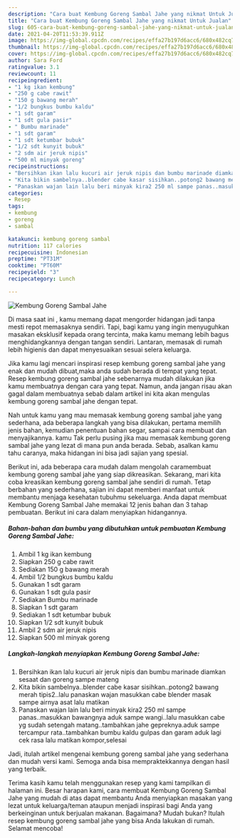 ```yaml
---
description: "Cara buat Kembung Goreng Sambal Jahe yang nikmat Untuk Jualan"
title: "Cara buat Kembung Goreng Sambal Jahe yang nikmat Untuk Jualan"
slug: 605-cara-buat-kembung-goreng-sambal-jahe-yang-nikmat-untuk-jualan
date: 2021-04-20T11:53:39.911Z
image: https://img-global.cpcdn.com/recipes/effa27b197d6acc6/680x482cq70/kembung-goreng-sambal-jahe-foto-resep-utama.jpg
thumbnail: https://img-global.cpcdn.com/recipes/effa27b197d6acc6/680x482cq70/kembung-goreng-sambal-jahe-foto-resep-utama.jpg
cover: https://img-global.cpcdn.com/recipes/effa27b197d6acc6/680x482cq70/kembung-goreng-sambal-jahe-foto-resep-utama.jpg
author: Sara Ford
ratingvalue: 3.1
reviewcount: 11
recipeingredient:
- "1 kg ikan kembung"
- "250 g cabe rawit"
- "150 g bawang merah"
- "1/2 bungkus bumbu kaldu"
- "1 sdt garam"
- "1 sdt gula pasir"
- " Bumbu marinade"
- "1 sdt garam"
- "1 sdt ketumbar bubuk"
- "1/2 sdt kunyit bubuk"
- "2 sdm air jeruk nipis"
- "500 ml minyak goreng"
recipeinstructions:
- "Bersihkan ikan lalu kucuri air jeruk nipis dan bumbu marinade diamkan sesaat dan goreng sampe mateng"
- "Kita bikin sambelnya..blender cabe kasar sisihkan..potong2 bawang merah tipis2..lalu panaskan wajan masukkan cabe blender masak sampe airnya asat lalu matikan"
- "Panaskan wajan lain lalu beri minyak kira2 250 ml sampe panas..masukkan bawangnya aduk sampe wangi..lalu masukkan cabe yg sudah setengah matang..tambahkan jahe gepreknya.aduk sampe tercampur rata..tambahkan bumbu kaldu gulpas dan garam aduk lagi cek rasa lalu matikan kompor,selesai"
categories:
- Resep
tags:
- kembung
- goreng
- sambal

katakunci: kembung goreng sambal 
nutrition: 117 calories
recipecuisine: Indonesian
preptime: "PT31M"
cooktime: "PT60M"
recipeyield: "3"
recipecategory: Lunch

---
```



![Kembung Goreng Sambal Jahe](https://img-global.cpcdn.com/recipes/effa27b197d6acc6/680x482cq70/kembung-goreng-sambal-jahe-foto-resep-utama.jpg)

Di masa  saat ini , kamu memang dapat mengorder hidangan jadi tanpa mesti repot memasaknya sendiri. Tapi, bagi kamu yang ingin menyuguhkan masakan eksklusif kepada orang tercinta, maka kamu memang lebih bagus menghidangkannya dengan tangan sendiri. Lantaran, memasak di rumah lebih higienis dan dapat menyesuaikan sesuai selera keluarga.

Jika kamu lagi mencari inspirasi resep kembung goreng sambal jahe yang enak dan mudah dibuat,maka anda sudah berada di tempat yang tepat. Resep kembung goreng sambal jahe  sebenarnya mudah dilakukan jika kamu membuatnya dengan cara yang tepat. Namun, anda jangan risau akan gagal dalam membuatnya 
sebab dalam artikel ini kita akan mengulas kembung goreng sambal jahe dengan tepat.  



Nah untuk kamu yang mau memasak kembung goreng sambal jahe yang sederhana, ada beberapa langkah yang bisa dilakukan, pertama memilih jenis bahan, kemudian penentuan bahan segar, sampai cara membuat dan menyajikannya. kamu Tak perlu pusing jika mau memasak kembung goreng sambal jahe yang lezat di mana pun anda berada. Sebab, asalkan kamu  tahu caranya, maka hidangan ini bisa jadi sajian yang spesial.

Berikut ini, ada beberapa cara mudah dalam mengolah caramembuat kembung goreng sambal jahe yang siap dikreasikan. Sekarang, mari kita coba kreasikan kembung goreng sambal jahe sendiri di rumah. Tetap berbahan yang sederhana, sajian ini dapat memberi manfaat untuk membantu menjaga kesehatan tubuhmu sekeluarga. Anda dapat membuat Kembung Goreng Sambal Jahe memakai 12 jenis bahan dan 3 tahap pembuatan. Berikut ini cara dalam menyiapkan hidangannya.

<!--inarticleads1-->

##### Bahan-bahan dan bumbu yang dibutuhkan untuk pembuatan Kembung Goreng Sambal Jahe:

1. Ambil 1 kg ikan kembung
1. Siapkan 250 g cabe rawit
1. Sediakan 150 g bawang merah
1. Ambil 1/2 bungkus bumbu kaldu
1. Gunakan 1 sdt garam
1. Gunakan 1 sdt gula pasir
1. Sediakan  Bumbu marinade
1. Siapkan 1 sdt garam
1. Sediakan 1 sdt ketumbar bubuk
1. Siapkan 1/2 sdt kunyit bubuk
1. Ambil 2 sdm air jeruk nipis
1. Siapkan 500 ml minyak goreng




<!--inarticleads2-->

##### Langkah-langkah menyiapkan Kembung Goreng Sambal Jahe:

1. Bersihkan ikan lalu kucuri air jeruk nipis dan bumbu marinade diamkan sesaat dan goreng sampe mateng
1. Kita bikin sambelnya..blender cabe kasar sisihkan..potong2 bawang merah tipis2..lalu panaskan wajan masukkan cabe blender masak sampe airnya asat lalu matikan
1. Panaskan wajan lain lalu beri minyak kira2 250 ml sampe panas..masukkan bawangnya aduk sampe wangi..lalu masukkan cabe yg sudah setengah matang..tambahkan jahe gepreknya.aduk sampe tercampur rata..tambahkan bumbu kaldu gulpas dan garam aduk lagi cek rasa lalu matikan kompor,selesai




Jadi, itulah artikel mengenai  kembung goreng sambal jahe  yang sederhana dan mudah versi kami. Semoga anda bisa mempraktekkannya dengan hasil yang terbaik. 

Terima kasih kamu telah menggunakan resep yang kami tampilkan di halaman ini. Besar harapan kami, cara membuat  Kembung Goreng Sambal Jahe yang mudah di atas dapat membantu Anda menyiapkan masakan yang lezat untuk keluarga/teman ataupun menjadi inspirasi bagi Anda yang berkeinginan untuk berjualan makanan. Bagaimana? Mudah bukan? Itulah resep kembung goreng sambal jahe yang bisa Anda lakukan di rumah. Selamat mencoba!

